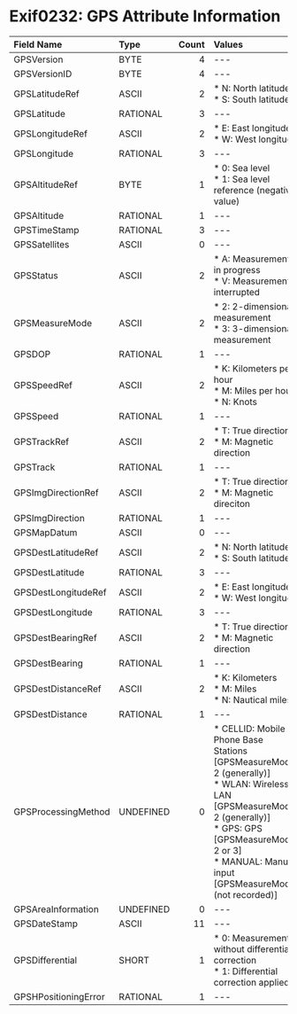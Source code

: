 # Exif0232: GPS Attribute Information

|Field Name|Type|Count|Values|Default|Separator|
|:---|:---|---:|:---|:---:|:---:|
|GPSVersion|BYTE|4|---|2.3.0.0|.|
|GPSVersionID|BYTE|4|---|2.3.0.0|.|
|GPSLatitudeRef|ASCII|2|* N: North latitude<br />* S: South latitude|None|---|
|GPSLatitude|RATIONAL|3|---|None|---|
|GPSLongitudeRef|ASCII|2|* E: East longitude<br />* W: West longitude|None|---|
|GPSLongitude|RATIONAL|3|---|None|---|
|GPSAltitudeRef|BYTE|1|* 0: Sea level<br />* 1: Sea level reference (negative value)|0||
|GPSAltitude|RATIONAL|1|---|None|---|
|GPSTimeStamp|RATIONAL|3|---|None|---|
|GPSSatellites|ASCII|0|---|None|---|
|GPSStatus|ASCII|2|* A: Measurement in progress<br />* V: Measurement interrupted|None|---|
|GPSMeasureMode|ASCII|2|* 2: 2-dimensional measurement<br />* 3: 3-dimensional measurement|None|---|
|GPSDOP|RATIONAL|1|---|None|---|
|GPSSpeedRef|ASCII|2|* K: Kilometers per hour<br />* M: Miles per hour<br />* N: Knots|K|---|
|GPSSpeed|RATIONAL|1|---|None|---|
|GPSTrackRef|ASCII|2|* T: True direction<br />* M: Magnetic direction|T|---|
|GPSTrack|RATIONAL|1|---|None|---|
|GPSImgDirectionRef|ASCII|2|* T: True direction<br />* M: Magnetic direciton|T|---|
|GPSImgDirection|RATIONAL|1|---|None|---|
|GPSMapDatum|ASCII|0|---|None|---|
|GPSDestLatitudeRef|ASCII|2|* N: North latitude<br />* S: South latitude|None|---|
|GPSDestLatitude|RATIONAL|3|---|None|---|
|GPSDestLongitudeRef|ASCII|2|* E: East longitude<br />* W: West longitude|None|---|
|GPSDestLongitude|RATIONAL|3|---|None|---|
|GPSDestBearingRef|ASCII|2|* T: True direction<br />* M: Magnetic direction|T|---|
|GPSDestBearing|RATIONAL|1|---|None|---|
|GPSDestDistanceRef|ASCII|2|* K: Kilometers<br />* M: Miles<br />* N: Nautical miles|K|---|
|GPSDestDistance|RATIONAL|1|---|None|---|
|GPSProcessingMethod|UNDEFINED|0|* CELLID: Mobile Phone Base Stations [GPSMeasureMode: 2 (generally)]<br />* WLAN: Wireless LAN [GPSMeasureMode: 2 (generally)]<br />* GPS: GPS [GPSMeasureMode: 2 or 3]<br />* MANUAL: Manual input [GPSMeasureMode: (not recorded)]|None|---|
|GPSAreaInformation|UNDEFINED|0|---|None|---|
|GPSDateStamp|ASCII|11|---|None|---|
|GPSDifferential|SHORT|1|* 0: Measurement without differential correction<br />* 1: Differential correction applied|None|---|
|GPSHPositioningError|RATIONAL|1|---|None|---|

